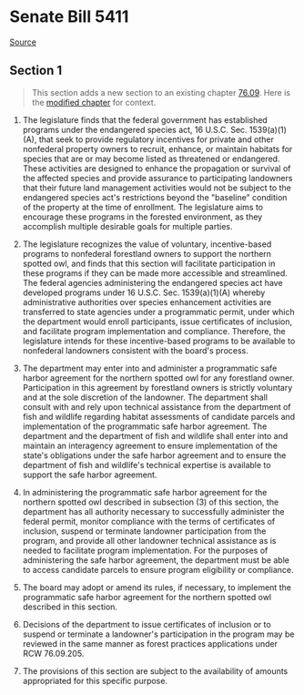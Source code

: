 # Senate Bill 5411

[Source](http://lawfilesext.leg.wa.gov/biennium/2021-22/Xml/Bills/Senate%20Bills/5411.xml)
## Section 1
> This section adds a new section to an existing chapter [76.09](/rcw/76_forests_and_forest_products/76.09_forest_practices.md). Here is the [modified chapter](rcw/76_forests_and_forest_products/76.09_forest_practices.md) for context.

1. The legislature finds that the federal government has established programs under the endangered species act, 16 U.S.C. Sec. 1539(a)(1)(A), that seek to provide regulatory incentives for private and other nonfederal property owners to recruit, enhance, or maintain habitats for species that are or may become listed as threatened or endangered. These activities are designed to enhance the propagation or survival of the affected species and provide assurance to participating landowners that their future land management activities would not be subject to the endangered species act's restrictions beyond the "baseline" condition of the property at the time of enrollment. The legislature aims to encourage these programs in the forested environment, as they accomplish multiple desirable goals for multiple parties.

2. The legislature recognizes the value of voluntary, incentive-based programs to nonfederal forestland owners to support the northern spotted owl, and finds that this section will facilitate participation in these programs if they can be made more accessible and streamlined. The federal agencies administering the endangered species act have developed programs under 16 U.S.C. Sec. 1539(a)(1)(A) whereby administrative authorities over species enhancement activities are transferred to state agencies under a programmatic permit, under which the department would enroll participants, issue certificates of inclusion, and facilitate program implementation and compliance. Therefore, the legislature intends for these incentive-based programs to be available to nonfederal landowners consistent with the board's process.

3. The department may enter into and administer a programmatic safe harbor agreement for the northern spotted owl for any forestland owner. Participation in this agreement by forestland owners is strictly voluntary and at the sole discretion of the landowner. The department shall consult with and rely upon technical assistance from the department of fish and wildlife regarding habitat assessments of candidate parcels and implementation of the programmatic safe harbor agreement. The department and the department of fish and wildlife shall enter into and maintain an interagency agreement to ensure implementation of the state's obligations under the safe harbor agreement and to ensure the department of fish and wildlife's technical expertise is available to support the safe harbor agreement.

4. In administering the programmatic safe harbor agreement for the northern spotted owl described in subsection (3) of this section, the department has all authority necessary to successfully administer the federal permit, monitor compliance with the terms of certificates of inclusion, suspend or terminate landowner participation from the program, and provide all other landowner technical assistance as is needed to facilitate program implementation. For the purposes of administering the safe harbor agreement, the department must be able to access candidate parcels to ensure program eligibility or compliance.

5. The board may adopt or amend its rules, if necessary, to implement the programmatic safe harbor agreement for the northern spotted owl described in this section.

6. Decisions of the department to issue certificates of inclusion or to suspend or terminate a landowner's participation in the program may be reviewed in the same manner as forest practices applications under RCW 76.09.205.

7. The provisions of this section are subject to the availability of amounts appropriated for this specific purpose.

